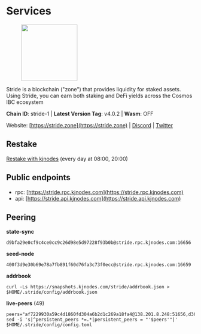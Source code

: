 # Services

<figure><img src="https://raw.githubusercontent.com/kj89/testnet_manuals/main/pingpub/logos/stride.png" width="150" alt=""><figcaption></figcaption></figure>

Stride is a blockchain ("zone") that provides liquidity for staked assets.  Using Stride, you can earn both staking and DeFi yields across the Cosmos IBC ecosystem

**Chain ID**: stride-1 | **Latest Version Tag**: v4.0.2 | **Wasm**: OFF

Website: [https://stride.zone](https://stride.zone) | [Discord](https://discord.gg/mzQZ8dAE7u) | [Twitter](https://twitter.com/stride_zone)

## Restake

[Restake with kjnodes](https://restake.app/stride/stridevaloper1j8gkhtllnp252l6g6zwzea30e7pvzqttr9768n) (every day at 08:00, 20:00)
## Public endpoints

* rpc: [https://stride.rpc.kjnodes.com](https://stride.rpc.kjnodes.com)
* api: [https://stride.api.kjnodes.com](https://stride.api.kjnodes.com)

## Peering

**state-sync**

```
d9bfa29e0cf9c4ce0cc9c26d98e5d97228f93b0b@stride.rpc.kjnodes.com:16656
```

**seed-node**

```
400f3d9e30b69e78a7fb891f60d76fa3c73f0ecc@stride.rpc.kjnodes.com:16659
```

**addrbook**
```
curl -Ls https://snapshots.kjnodes.com/stride/addrbook.json > $HOME/.stride/config/addrbook.json
```

**live-peers** (49)
```
peers="af7229930a59c4d1860fd304a6b2d1c269a18fa4@138.201.8.248:51656,d36ac7580cc8907a00b0add8c3b047caea6df4ed@107.155.67.202:26636,1e0e88fac793f68822d3ea8e952f2dc0f4c1ca57@142.132.135.125:20656,28db7a664e95241930c5680ad2e1480bed3fb99f@198.244.178.213:26656,4d17c6e85a1e6282efee950ff3dfe85b4b043f0f@148.251.51.144:26656,463b1dc6903455575079572fb23407be586f2a4b@185.16.39.37:26656,e37c0178e07c5de335c0e6293fec39b473e7f1e1@65.109.52.178:26656,b6bbf3fce8563bf55cee37776d1cfc3e6692c7e6@167.235.1.101:26656,950da031d9536b9fbd0e9f0c70d65740d11d0111@192.118.76.122:26656,b72d5281c9388ae9f1274ec3b92c1db17857a4b7@194.195.246.27:26656,233e06cfa51d53e186afe032e848f5c9f5cd4a01@83.171.248.3:26656,ebc272824924ea1a27ea3183dd0b9ba713494f83@185.16.39.158:26886,20f56a68a04eedc764b7e1b87b7032a50b9d4fe9@51.81.155.97:10456,6a6a70719d44dfdaa74a074f017dc1f1ff23da62@146.59.0.123:6000,06c309d890fe6a1e7d2ac0a600ab077d1e793e18@51.195.89.43:10156,6856de6f0c70a850db2b58deb43d568fced4a524@35.208.90.201:26656,5093547fdf0430143ac66b4ee55d80e6542a6c10@217.174.247.163:26656,4f9e3239a2bbf7d30ec9c0e5271a6f87fe6b3257@65.108.135.212:16656,a757fc9ea95a7f643d392ec9fdaa31cbf06e76d9@195.3.221.21:12256,91e2689222d249c2e5edc5e84612acb37de955d7@65.144.145.234:26656,ea6a7b2f366bc343f0670f1673fd86001dd08eb0@65.108.122.246:26636,7df044c837dcf94a9ec134ca9037e067b57e2dbc@65.109.28.224:14656,32326506894e6afb1ba402adee0d38bb152efa9c@65.109.28.177:26666,c124ce0b508e8b9ed1c5b6957f362225659b5343@144.76.177.187:26656,1ec2a654e00e22279ee50f13f074f2bce7218681@15.235.114.194:10156,bba10290da32f3cb41e15c3a192413666ce05cee@136.243.119.243:26656,d849878a2972dc8a79ae031e37eb977c56b85f49@13.215.125.32:26656,d77e7918b9f9e21ee60a8e03075ca3e5f7353912@162.55.4.253:26656,01899588499352857c214c50451c5fa59744ace2@88.99.161.228:26656,c9027c0429bca7dc7a441d7764d404d50694c225@66.206.17.178:26665,0e202ae079fb8b1849993ef6e6e6bd012b10374f@46.4.81.204:45656,97e4468ac589eac505a800411c635b14511a61bb@169.155.168.67:26656,dc9241e56b67b2d9b39a79f4aa9dc432d78c1dbc@195.3.223.204:10156,d13d51e660dbd89d6660ac9b61957c5e727efdae@135.181.130.145:6000,cd680cc992983e5c8244b5529034a2e362e7a6d3@93.159.134.157:26656,d056dcd5ac8dddb23e2962a5ade6ee51f9bfd785@162.19.89.8:10456,a3f95b0b15c31a68a7535f6068c4e14b95e90dcf@65.109.92.240:21016,df3f533e6b9776c11f08da804edcb810cbdd2080@65.108.234.23:12256,8d7d0f32d53467c4d5e8871faf4ec58ea970fed2@157.90.179.182:26456,d7a4597064b134b12755f6ddc0e6eef9e6d4adfa@164.152.160.97:26656,5285512b3ef0979823d43b4bdc393db31f11a84d@34.170.17.239:26656,6cceba286b498d4a1931f85e35ea0fa433373057@169.155.44.213:26656,d9bfa29e0cf9c4ce0cc9c26d98e5d97228f93b0b@65.109.88.38:16656,2254e6968e5c7ebc98ef5b79b388502fa44e10e1@5.161.134.44:26656,157000d06040f2a7b981c6f062da0c9da0e6e6af@194.163.163.0:26656,04b797b5a56fb939a97a3c7d9c3230d09b85e8d7@93.189.30.118:26656,e821acdaf0c7a3c60ea3cd4eb4a98a62dad06f58@43.201.12.41:26656,87ba7609ae2aae4c048ef83687fc913b8866cc0b@194.163.161.146:16656,5b20fde898024d705cba65ba9a9352f8a4a2d8d2@23.88.32.150:27012"
sed -i 's|^persistent_peers *=.*|persistent_peers = "'$peers'"|' $HOME/.stride/config/config.toml
```
